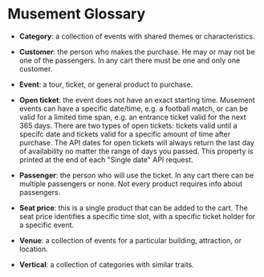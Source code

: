 # Musement Glossary

* **Category**: a collection of events with shared themes or characteristics.

* **Customer**: the person who makes the purchase. He may or may not be one of the passengers. In any cart there must be one and only one customer.

* **Event**: a tour, ticket, or general product to purchase.

* **Open ticket**: the event does not have an exact starting time. Musement events can have a specific date/time, e.g. a football match, or can be valid for a limited time span, e.g. an entrance ticket valid for the next 365 days. There are two types of open tickets: tickets valid until a specifc date and tickets valid for a specific amount of time after purchase. The API dates for open tickets will always return the last day of availability no matter the range of days you passed. This property is printed at the end of each "Single date" API request.

* **Passenger**: the person who will use the ticket. In any cart there can be multiple passengers or none. Not every product requires info about passengers.

* **Seat price**: this is a single product that can be added to the cart. The seat price identifies a specific time slot, with a specific ticket holder for a specific event.

* **Venue**: a collection of events for a particular building, attraction, or location.

* **Vertical**: a collection of categories with similar traits.
